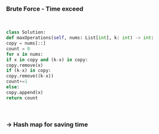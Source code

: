 ### Brute Force - Time exceed
​
``` python
class Solution:
def maxOperations(self, nums: List[int], k: int) -> int:
copy = nums[::]
count = 0
for x in nums:
if x in copy and (k-x) in copy:
copy.remove(x)
if (k-x) in copy:
copy.remove((k-x))
count+=1
else:
copy.append(x)
return count
```
​
### -> Hash map for saving time
​